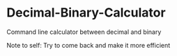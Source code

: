 # Decimal-Binary-Calculator

Command line calculator between decimal and binary

Note to self: Try to come back and make it more efficient

